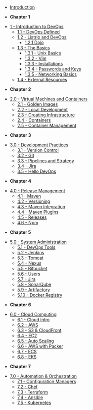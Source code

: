 <!-- docs/_sidebar.md -->

- [Introduction](/)
* **Chapter 1**
- [1 - Introduction to DevOps](1-introduction/overview.md)
  - [1.1 - DevOps Defined](1-introduction/devops-defined.md)
  - [1.2 - Liatrio and DevOps](1-introduction/liatrio-and-devops.md)
    - [1.2.1 Dojo](1-introduction/dojo.md)
  - [1.3 - The Basics](1-introduction/basics.md)
    - [1.3.1 - Unix Basics](1-introduction/basics-unix.md)
    - [1.3.2 - Vim](1-introduction/basics-vim.md)
    - [1.3.3 - Installations](1-introduction/basics-installations.md)
    - [1.3.4 - Passwords and Keys](1-introduction/basics-passwords-and-keys.md)
    - [1.3.5 - Networking Basics](1-introduction/basics-networking.md)
  - [1.4 - External Resources](1-introduction/external-resources.md)
* **Chapter 2**
- [2.0 - Virtual Machines and Containers](2-virtual-machines-containers/overview.md)
  - [2.1 - Golden Images](2-virtual-machines-containers/golden-images.md)
  - [2.2 - Local Development](2-virtual-machines-containers/local-development.md)
  - [2.3 - Creating Infrastructure](2-virtual-machines-containers/creating-infrastructure.md)
  - [2.4 - Containers](2-virtual-machines-containers/containers.md)
  - [2.5 - Container Management](2-virtual-machines-containers/container-management.md)
* **Chapter 3**
- [3.0 - Development Practices](3/3.0-overview.md)
  - [3.1 - Version Control](3/3.1-version-control.md)
  - [3.2 - Git](3/3.2-git.md)
  - [3.3 - Pipelines and Strategy](3/3.3-pipelines-and-strategy.md)
  - [3.4 - Jira](3/3.4-jira.md)
  - [3.5 - Hello DevOps](3/3.5-hello-devops.md)
* **Chapter 4**
- [4.0 - Release Management](4/4.0-overview.md)
  - [4.1 - Maven](4/4.1-maven.md)
  - [4.2 - Versioning](4/4.2-versioning.md)
  - [4.3 - Maven Integration](4/4.3-maven-integration.md)
  - [4.4 - Maven Plugins](4/4.4-maven-plugins.md)
  - [4.5 - Releases](4/4.5-releases.md)
  - [4.6 - Npm](4/4.6-npm.md)
* **Chapter 5**
- [5.0 - System Administration](5/5.0-overview.md)
  - [5.1 - DevOps Tools](5/5.1-devops-tools.md)
  - [5.2 - Jenkins](5/5.2-jenkins.md)
  - [5.3 - Tomcat](5/5.3-tomcat.md)
  - [5.4 - Nexus](5/5.4-nexus.md)
  - [5.5 - Bitbucket](5/5.5-bitbucket.md)
  - [5.6 - Users](5/5.6-users.md)
  - [5.7 - Jira](5/5.7-jira.md)
  - [5.8 - SonarQube](5/5.8-sonarqube.md)
  - [5.9 - Artifactory](5/5.9-artifactory.md)
  - [5.10 - Docker Registry](5/5.10-docker-registry.md)
* **Chapter 6**
- [6.0 - Cloud Computing](6/6.0-overview.md)
  - [6.1 - Cloud Intro](6/6.1-cloud.md)
  - [6.2 - AWS](6/6.2-aws.md)
  - [6.3 - S3 & CloudFront](6/6.3-s3-cloudfront.md)
  - [6.4 - EC2](6/6.4-ec2.md)
  - [6.5 - Auto Scaling](6/6.5-auto-scaling.md)
  - [6.6 - AWS with Packer](6/6.6-aws-packer.md)
  - [6.7 - ECS](6/6.7-ecs.md)
  - [6.8 - EKS](6/6.8-eks.md)
* **Chapter 7**
- [7.0 - Automation & Orchestration](7/7.0-overview.md)
  - [7.1 - Configuration Managers](7/7.1-configuration-managers.md)
  - [7.2 - Chef](7/7.2-chef.md)
  - [7.3 - Terraform](7/7.3-terraform)
  - [7.4 - Ansible](7/7.4-ansible.md)
  - [7.5 - Kubernetes](7/7.5-kubernetes.md)
